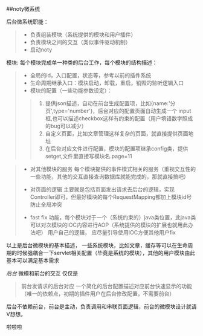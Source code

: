 ##noty微系统

后台微系统职能：  
>- 负责组装模块（系统提供的模块和用户插件）
>- 负责模块之间的交互（类似事件驱动机制）
>- 启动noty

模块: 每个模块完成单一种类的后台工作，每个模块的结构描述：

> - 全局的id，入口配置，状态等，参考以前的插件系统
> - 生命周期继承入口：模块启动，卸载，重启，销毁的监听逻辑入口 
> - 模块的配置（一些功能参数设定）： 
>> 1. 提供json描述，自动在前台生成配置项，比如{name:'分页',type='number'}，后台对应的配置页面自动生成一个 input框,也可以描述checkbox这样有约束的配置（用户填错数字照成的bug可以减少）
>> 2. 自定义页面，比如文章管理这样复杂的页面，就直接提供页面地址
>> 3. 在后台对应文件进行配置，模块的配置项继承config类，提供setget,文件里直接写模块名.page=11

> - 对其他模块的服务
>  每个模块提供的事件模式相关的服务（重视交互性的一些功能，其他的交互直接查询数据库就能完成的，那就直接搞吧） 
>
> - 对页面的逻辑
> 主要就是包括页面发出请求去后台的逻辑，实现Controller即可，但最好模块的每个RequestMapping都加上模块id号 防止全局冲突
> - fast fix 功能，每个模块对于一个（系统约束的）java类位置，此java类可以对次模块的IOC内容进行AOP（系统提供的模块的扩展也就用此办法吧）
> 用户自己的逻辑， 应尽量引导使用IOC方便其他用户fix


以上是后台微模块的基本描述， 一些系统模块，比如文章，缓存等可以在生命周期的时候强耦合一下servlet相关配置（毕竟是系统的模块），其他的用户模块由此基本可以满足基本需求


*后台* 微模和前台的交互 仅仅是
> 前台发请求的后台对应
> 一个简化的后台配置描述对应前台快速显示的功能（唯一的依赖点，初期的插件用户在后台修改配置，不需要前台）

后台不依赖前台，前台是主动，负责调用和串联页面逻辑，前台的微模块设计就请V想想。

啦啦啦 








            
            